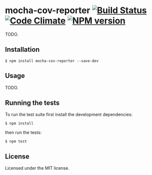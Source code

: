 # mocha-cov-reporter [![Build Status](https://travis-ci.org/clebert/mocha-cov-reporter.png?branch=master)](https://travis-ci.org/clebert/mocha-cov-reporter) [![Code Climate](https://codeclimate.com/github/clebert/mocha-cov-reporter.png)](https://codeclimate.com/github/clebert/mocha-cov-reporter) [![NPM version](https://badge.fury.io/js/mocha-cov-reporter.png)](http://badge.fury.io/js/mocha-cov-reporter)

TODO.

## Installation

    $ npm install mocha-cov-reporter --save-dev

## Usage

TODO.

## Running the tests

To run the test suite first install the development dependencies:

    $ npm install

then run the tests:

    $ npm test

## License

Licensed under the MIT license.
